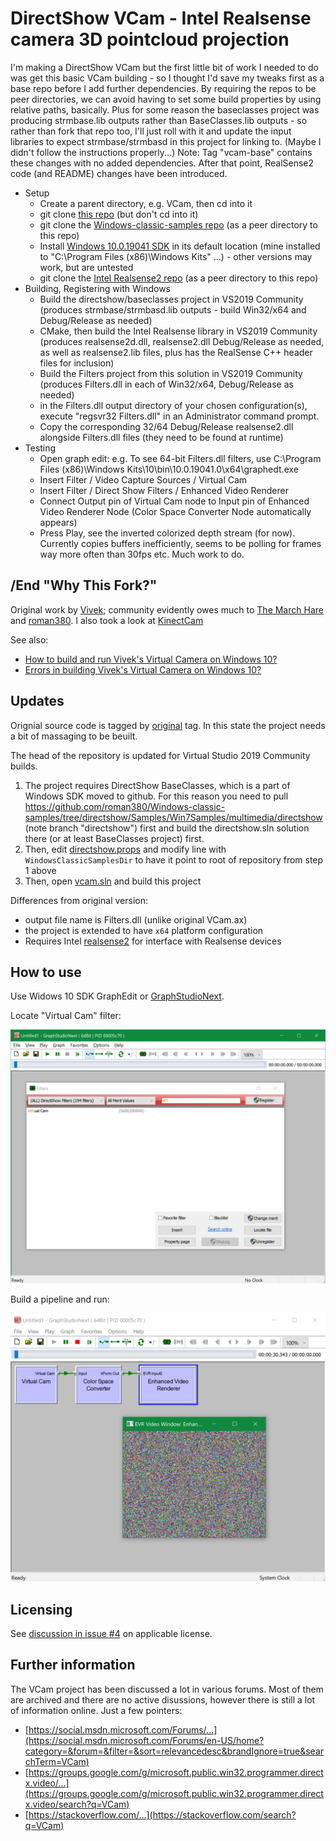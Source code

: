 # DirectShow VCam - Intel Realsense camera 3D pointcloud projection

I'm making a DirectShow VCam but the first little bit of work I needed to do was get this basic VCam building - so I thought I'd save my tweaks first as a base repo before I add further dependencies. By requiring the repos to be peer directories, we can avoid having to set some build properties by using relative paths, basically. Plus for some reason the baseclasses project was producing strmbase.lib outputs rather than BaseClasses.lib outputs - so rather than fork that repo too, I'll just roll with it and update the input libraries to expect strmbase/strmbasd in this project for linking to. (Maybe I didn't follow the instructions properly...)
Note: Tag "vcam-base" contains these changes with no added dependencies. After that point, RealSense2 code (and README) changes have been introduced.

- Setup
  - Create a parent directory, e.g. VCam, then cd into it
  - git clone [this repo](https://github.com/CitizenOneX/vcam-realsense) (but don't cd into it)
  - git clone the [Windows-classic-samples repo](https://github.com/roman380/Windows-classic-samples) (as a peer directory to this repo)
  - Install [Windows 10.0.19041 SDK](https://developer.microsoft.com/en-us/windows/downloads/sdk-archive/) in its default location (mine installed to "C:\Program Files (x86)\Windows Kits\" ...) - other versions may work, but are untested
  - git clone the [Intel Realsense2 repo](https://github.com/IntelRealSense/librealsense) (as a peer directory to this repo)
- Building, Registering with Windows
  - Build the directshow/baseclasses project in VS2019 Community (produces strmbase/strmbasd.lib outputs - build Win32/x64 and Debug/Release as needed)
  - CMake, then build the Intel Realsense library in VS2019 Community (produces realsense2d.dll, realsense2.dll Debug/Release as needed, as well as realsense2.lib files, plus has the RealSense C++ header files for inclusion)
  - Build the Filters project from this solution in VS2019 Community (produces Filters.dll in each of Win32/x64, Debug/Release as needed)
  - in the Filters.dll output directory of your chosen configuration(s), execute "regsvr32 Filters.dll" in an Administrator command prompt.
  - Copy the corresponding 32/64 Debug/Release realsense2.dll alongside Filters.dll files (they need to be found at runtime)
- Testing
  - Open graph edit: e.g. To see 64-bit Filters.dll filters, use C:\Program Files (x86)\Windows Kits\10\bin\10.0.19041.0\x64\graphedt.exe
  - Insert Filter / Video Capture Sources / Virtual Cam
  - Insert Filter / Direct Show Filters / Enhanced Video Renderer
  - Connect Output pin of Virtual Cam node to Input pin of Enhanced Video Renderer Node (Color Space Converter Node automatically appears)
  - Press Play, see the inverted colorized depth stream (for now). Currently copies buffers inefficiently, seems to be polling for frames way more often than 30fps etc. Much work to do.

## /End "Why This Fork?"

Original work by [Vivek](https://groups.google.com/g/microsoft.public.win32.programmer.directx.video/c/1beZkSCb0KE/m/5VF366wR3CcJ); community evidently owes much to [The March Hare](https://web.archive.org/web/20060813155608/http://tmhare.mvps.org/) and [roman380](https://github.com/roman380/tmhare.mvps.org-vcam). I also took a look at [KinectCam](https://github.com/dsouzae/KinectCam)

See also:

* [How to build and run Vivek's Virtual Camera on Windows 10?](https://stackoverflow.com/a/65698434/868014)
* [Errors in building Vivek's Virtual Camera on Windows 10?](https://stackoverflow.com/a/65758769/868014)

## Updates

Orignial source code is tagged by [original](https://github.com/roman380/tmhare.mvps.org-vcam/releases/tag/original) tag. In this state the project needs a bit of massaging to be beuilt.

The head of the repository is updated for Virtual Studio 2019 Community builds.

1. The project requires DirectShow BaseClasses, which is a part of Windows SDK moved to github. For this reason you need to pull https://github.com/roman380/Windows-classic-samples/tree/directshow/Samples/Win7Samples/multimedia/directshow (note branch "directshow") first and build the directshow.sln solution there (or at least BaseClasses project) first.
2. Then, edit [directshow.props](directshow.props) and modify line with `WindowsClassicSamplesDir` to have it point to root of repository from step 1 above
3. Then, open [vcam.sln](vcam.sln) and build this project

Differences from original version:

- output file name is Filters.dll (unlike original VCam.ax)
- the project is extended to have `x64` platform configuration
- Requires Intel [realsense2](https://github.com/IntelRealSense/librealsense) for interface with Realsense devices

## How to use

Use Widows 10 SDK GraphEdit or [GraphStudioNext](https://github.com/cplussharp/graph-studio-next).

Locate "Virtual Cam" filter:

![](README-01.png)

Build a pipeline and run:

![](README-02.png)

## Licensing

See [discussion in issue #4](https://github.com/roman380/tmhare.mvps.org-vcam/issues/4) on applicable license.

## Further information

The VCam project has been discussed a lot in various forums. Most of them are archived and there are no active disussions, however there is still a lot of information online. Just a few pointers:

- [https://social.msdn.microsoft.com/Forums/...](https://social.msdn.microsoft.com/Forums/en-US/home?category=&forum=&filter=&sort=relevancedesc&brandIgnore=true&searchTerm=VCam)
- [https://groups.google.com/g/microsoft.public.win32.programmer.directx.video/...](https://groups.google.com/g/microsoft.public.win32.programmer.directx.video/search?q=VCam)
- [https://stackoverflow.com/...](https://stackoverflow.com/search?q=VCam)
